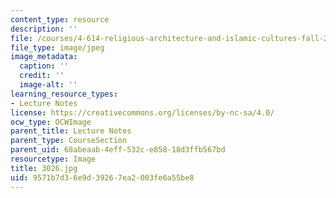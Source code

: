 ```yaml
---
content_type: resource
description: ''
file: /courses/4-614-religious-architecture-and-islamic-cultures-fall-2002/9571b7d36e9d39267ea2003fe6a55be8_3026.jpg
file_type: image/jpeg
image_metadata:
  caption: ''
  credit: ''
  image-alt: ''
learning_resource_types:
- Lecture Notes
license: https://creativecommons.org/licenses/by-nc-sa/4.0/
ocw_type: OCWImage
parent_title: Lecture Notes
parent_type: CourseSection
parent_uid: 68abeaab-4eff-532c-e858-18d3ffb567bd
resourcetype: Image
title: 3026.jpg
uid: 9571b7d3-6e9d-3926-7ea2-003fe6a55be8
---
```

